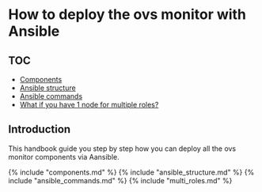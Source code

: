 # How to deploy the ovs monitor with Ansible

## TOC
* [Components](#components)
* [Ansible structure](#ansible-structure)
* [Ansible commands](#ansible-commands)
* [What if you have 1 node for multiple roles?](#multi_roles)


## Introduction

This handbook guide you step by step how you can deploy all the ovs monitor components via Aansible.

{% include "components.md" %}
{% include "ansible_structure.md" %}
{% include "ansible_commands.md" %}
{% include "multi_roles.md" %}






